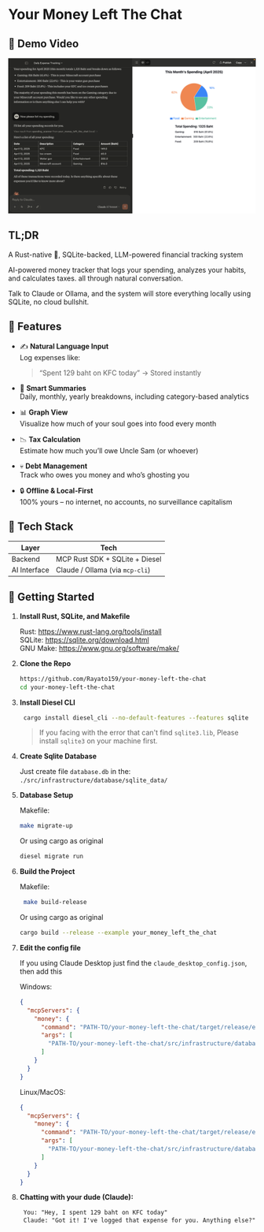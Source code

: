 # Your Money Left The Chat

## 📀 Demo Video

[![Demo Video](./screenshots/demo.png)](https://youtu.be/1X9WQuZ4N5w)

## TL;DR

A Rust-native 🦀, SQLite-backed, LLM-powered financial tracking system

AI-powered money tracker that logs your spending, analyzes your habits, and calculates taxes. all through natural conversation.

Talk to Claude or Ollama, and the system will store everything locally using SQLite, no cloud bullshit.

## 🧠 Features

- ✍️ **Natural Language Input**  
  Log expenses like:

  > “Spent 129 baht on KFC today” → Stored instantly

- 📆 **Smart Summaries**  
  Daily, monthly, yearly breakdowns, including category-based analytics

- 📊 **Graph View**  
  Visualize how much of your soul goes into food every month

- 📉 **Tax Calculation**  
  Estimate how much you’ll owe Uncle Sam (or whoever)

- 💀 **Debt Management**  
  Track who owes you money and who’s ghosting you

- 🔒 **Offline & Local-First**  
  100% yours – no internet, no accounts, no surveillance capitalism

## 🦀 Tech Stack

| Layer        | Tech                            |
| ------------ | ------------------------------- |
| Backend      | MCP Rust SDK + SQLite + Diesel  |
| AI Interface | Claude / Ollama (via `mcp-cli`) |

## 🔧 Getting Started

1. **Install Rust, SQLite, and Makefile**

   Rust: https://www.rust-lang.org/tools/install  
   SQLite: https://sqlite.org/download.html  
   GNU Make: https://www.gnu.org/software/make/

2. **Clone the Repo**

   ```bash
   https://github.com/Rayato159/your-money-left-the-chat
   cd your-money-left-the-chat
   ```

3. **Install Diesel CLI**

   ```bash
    cargo install diesel_cli --no-default-features --features sqlite
   ```

   > If you facing with the error that can't find `sqlite3.lib`, Please install `sqlite3` on your machine first.

4. **Create Sqlite Database**

   Just create file `database.db` in the:
   `./src/infrastructure/database/sqlite_data/`

5. **Database Setup**

   Makefile:

   ```bash
   make migrate-up
   ```

   Or using cargo as original

   ```bash
   diesel migrate run
   ```

6. **Build the Project**

   Makefile:

   ```bash
    make build-release
   ```

   Or using cargo as original

   ```bash
   cargo build --release --example your_money_left_the_chat
   ```

7. **Edit the config file**

   If you using Claude Desktop just find the `claude_desktop_config.json`, then add this

   Windows:

   ```json
   {
     "mcpServers": {
       "money": {
         "command": "PATH-TO/your-money-left-the-chat/target/release/examples/your_money_left_the_chat.exe",
         "args": [
           "PATH-TO/your-money-left-the-chat/src/infrastructure/database/sqlite_data/database.db"
         ]
       }
     }
   }
   ```

   Linux/MacOS:

   ```json
   {
     "mcpServers": {
       "money": {
         "command": "PATH-TO/your-money-left-the-chat/target/release/examples/your_money_left_the_chat",
         "args": [
           "PATH-TO/your-money-left-the-chat/src/infrastructure/database/sqlite_data/database.db"
         ]
       }
     }
   }
   ```

8. **Chatting with your dude (Claude):**

   ```text
    You: "Hey, I spent 129 baht on KFC today"
    Claude: "Got it! I've logged that expense for you. Anything else?"
   ```
